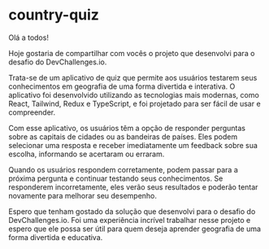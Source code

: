 # country-quiz

Olá a todos!

Hoje gostaria de compartilhar com vocês o projeto que desenvolvi para o desafio do DevChallenges.io.

Trata-se de um aplicativo de quiz que permite aos usuários testarem seus conhecimentos em geografia de uma forma divertida e interativa. O aplicativo foi desenvolvido utilizando as tecnologias mais modernas, como React, Tailwind, Redux e TypeScript, e foi projetado para ser fácil de usar e compreender.

Com esse aplicativo, os usuários têm a opção de responder perguntas sobre as capitais de cidades ou as bandeiras de países. Eles podem selecionar uma resposta e receber imediatamente um feedback sobre sua escolha, informando se acertaram ou erraram.

Quando os usuários respondem corretamente, podem passar para a próxima pergunta e continuar testando seus conhecimentos. Se responderem incorretamente, eles verão seus resultados e poderão tentar novamente para melhorar seu desempenho.

Espero que tenham gostado da solução que desenvolvi para o desafio do DevChallenges.io. Foi uma experiência incrível trabalhar nesse projeto e espero que ele possa ser útil para quem deseja aprender geografia de uma forma divertida e educativa.
